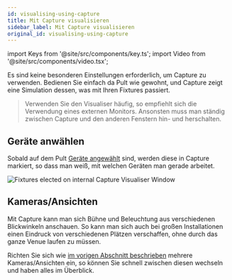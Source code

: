 ```yaml
---
id: visualising-using-capture
title: Mit Capture visualisieren
sidebar_label: Mit Capture visualisieren
original_id: visualising-using-capture
---
```


import Keys from '@site/src/components/key.ts';
import Video from '@site/src/components/video.tsx';

Es sind keine besonderen Einstellungen erforderlich, um Capture zu
verwenden. Bedienen Sie einfach da Pult wie gewohnt, und Capture zeigt
eine Simulation dessen, was mit Ihren Fixtures passiert.

>Verwenden Sie den Visualiser häufig, so empfiehlt sich die Verwendung eines externen Monitors. Ansonsten muss man ständig zwischen Capture und den anderen Fenstern hin- und herschalten.

Geräte anwählen
---------------

Sobald auf dem Pult [Geräte angewählt](../controlling-fixtures/using-the-select-buttons-and-wheels.md#dimmer-und-geräte-zum-steuern-auswählen) sind, werden diese in Capture
markiert, so dass man weiß, mit welchen Geräten man gerade arbeitet.

![Fixtures elected on internal Capture Visualiser Window](/docs/images/Fixtures-elected-on-internal-Capture-Visualiser-Window.png)

Kameras/Ansichten
-----------------

Mit Capture kann man sich Bühne und Beleuchtung aus verschiedenen
Blickwinkeln anschauen. So kann man sich auch bei großen Installationen
einen Eindruck von verschiedenen Plätzen verschaffen, ohne durch das
ganze Venue laufen zu müssen.

Richten Sie sich wie [im vorigen Abschnitt beschrieben](setting-up-the-rig.md#kameras-einrichten-ansichten) mehrere
Kameras/Ansichten ein, so können Sie schnell zwischen diesen wechseln
und haben alles im Überblick.
